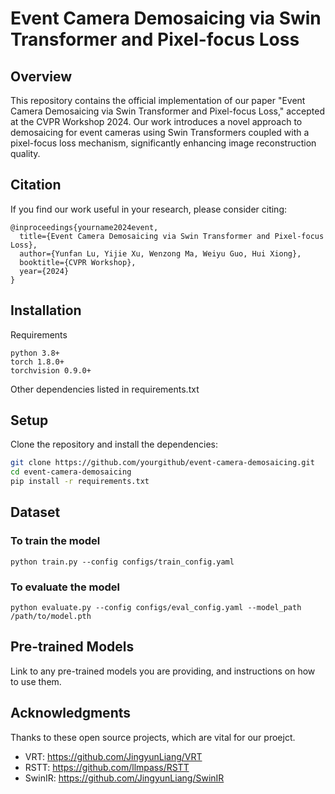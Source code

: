 # Event Camera Demosaicing via Swin Transformer and Pixel-focus Loss

## Overview
This repository contains the official implementation of our paper "Event Camera Demosaicing via Swin Transformer and Pixel-focus Loss," accepted at the CVPR Workshop 2024. Our work introduces a novel approach to demosaicing for event cameras using Swin Transformers coupled with a pixel-focus loss mechanism, significantly enhancing image reconstruction quality.

## Citation
If you find our work useful in your research, please consider citing:


```
@inproceedings{yourname2024event,
  title={Event Camera Demosaicing via Swin Transformer and Pixel-focus Loss},
  author={Yunfan Lu, Yijie Xu, Wenzong Ma, Weiyu Guo, Hui Xiong},
  booktitle={CVPR Workshop},
  year={2024}
}
```

## Installation

Requirements
```
python 3.8+
torch 1.8.0+
torchvision 0.9.0+
```
Other dependencies listed in requirements.txt

## Setup
Clone the repository and install the dependencies:

```bash
git clone https://github.com/yourgithub/event-camera-demosaicing.git
cd event-camera-demosaicing
pip install -r requirements.txt
```

## Dataset


### To train the model
```
python train.py --config configs/train_config.yaml
```

### To evaluate the model

```
python evaluate.py --config configs/eval_config.yaml --model_path /path/to/model.pth
```

## Pre-trained Models

Link to any pre-trained models you are providing, and instructions on how to use them.

## Acknowledgments

Thanks to these open source projects, which are vital for our proejct.
- VRT: https://github.com/JingyunLiang/VRT
- RSTT: https://github.com/llmpass/RSTT
- SwinIR: https://github.com/JingyunLiang/SwinIR
